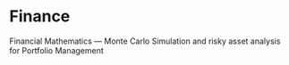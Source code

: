 # Finance
Financial Mathematics — Monte Carlo Simulation and risky asset analysis for Portfolio Management
